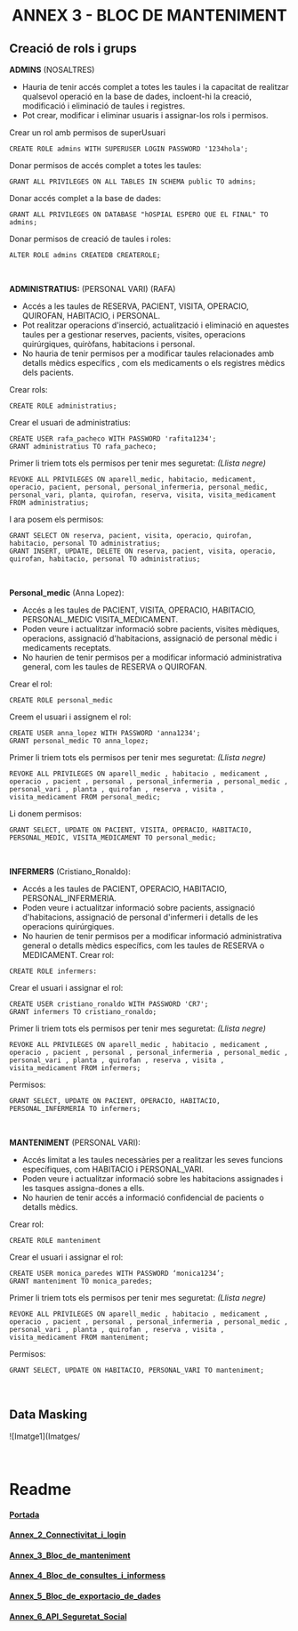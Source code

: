 # <p align="center"> ANNEX 3 - BLOC DE MANTENIMENT </p>

Creació de rols i grups
-----------------------
**ADMINS** (NOSALTRES)
-	Hauria de tenir accés complet a totes les taules i la capacitat de realitzar qualsevol operació en la base de dades, incloent-hi la creació, modificació i eliminació de taules i registres.
-	Pot crear, modificar i eliminar usuaris i assignar-los rols i permisos.

Crear un rol amb permisos de superUsuari
```
CREATE ROLE admins WITH SUPERUSER LOGIN PASSWORD '1234hola';
```
Donar permisos de accés complet a totes les taules:
```
GRANT ALL PRIVILEGES ON ALL TABLES IN SCHEMA public TO admins;
```
Donar accés complet a la base de dades:
```
GRANT ALL PRIVILEGES ON DATABASE "hOSPIAL ESPERO QUE EL FINAL" TO admins;
```
Donar permisos de creació de taules i roles:
```
ALTER ROLE admins CREATEDB CREATEROLE;
```

<br>

**ADMINISTRATIUS:** (PERSONAL VARI) (RAFA)
-	Accés a les taules de RESERVA, PACIENT, VISITA, OPERACIO, QUIROFAN, HABITACIO, i PERSONAL.
-	Pot realitzar operacions d'inserció, actualització i eliminació en aquestes taules per a gestionar reserves, pacients, visites, operacions quirúrgiques, quiròfans, habitacions i personal.
-	No hauria de tenir permisos per a modificar taules relacionades amb detalls mèdics específics , com els medicaments o els registres mèdics dels pacients.

Crear rols:
```
CREATE ROLE administratius;
```
Crear el usuari de administratius:
```
CREATE USER rafa_pacheco WITH PASSWORD 'rafita1234';
GRANT administratius TO rafa_pacheco;
```
Primer li triem tots els permisos per tenir mes seguretat: *(Llista negre)* 
```
REVOKE ALL PRIVILEGES ON aparell_medic, habitacio, medicament, operacio, pacient, personal, personal_infermeria, personal_medic, personal_vari, planta, quirofan, reserva, visita, visita_medicament FROM administratius;
```
I ara posem els permisos:
```
GRANT SELECT ON reserva, pacient, visita, operacio, quirofan, habitacio, personal TO administratius;
GRANT INSERT, UPDATE, DELETE ON reserva, pacient, visita, operacio, quirofan, habitacio, personal TO administratius;
```

<br>

**Personal_medic** (Anna Lopez):
-	Accés a les taules de PACIENT, VISITA, OPERACIO, HABITACIO, PERSONAL_MEDIC VISITA_MEDICAMENT.
-	Poden veure i actualitzar informació sobre pacients, visites mèdiques, operacions, assignació d'habitacions, assignació de personal mèdic i medicaments receptats.
-	No haurien de tenir permisos per a modificar informació administrativa general, com les taules de RESERVA o QUIROFAN.

Crear el rol:
```
CREATE ROLE personal_medic
```
Creem el usuari i assignem el rol:
```
CREATE USER anna_lopez WITH PASSWORD 'anna1234';
GRANT personal_medic TO anna_lopez;
```
Primer li triem tots els permisos per tenir mes seguretat: *(Llista negre)* 
```
REVOKE ALL PRIVILEGES ON aparell_medic , habitacio , medicament , operacio , pacient , personal , personal_infermeria , personal_medic , personal_vari , planta , quirofan , reserva , visita , visita_medicament FROM personal_medic;
```
Li donem permisos:
```
GRANT SELECT, UPDATE ON PACIENT, VISITA, OPERACIO, HABITACIO, PERSONAL_MEDIC, VISITA_MEDICAMENT TO personal_medic;
```

<br>

**INFERMERS** (Cristiano_Ronaldo):
-	Accés a les taules de PACIENT, OPERACIO, HABITACIO, PERSONAL_INFERMERIA.
-	Poden veure i actualitzar informació sobre pacients, assignació d'habitacions, assignació de personal d'infermeri i detalls de les operacions quirúrgiques.
-	No haurien de tenir permisos per a modificar informació administrativa general o detalls mèdics específics, com les taules de RESERVA o MEDICAMENT.
Crear rol:
```
CREATE ROLE infermers:
```
Crear el usuari i assignar el rol:
```
CREATE USER cristiano_ronaldo WITH PASSWORD 'CR7';
GRANT infermers TO cristiano_ronaldo;
```
Primer li triem tots els permisos per tenir mes seguretat: *(Llista negre)* 
```
REVOKE ALL PRIVILEGES ON aparell_medic , habitacio , medicament , operacio , pacient , personal , personal_infermeria , personal_medic , personal_vari , planta , quirofan , reserva , visita , visita_medicament FROM infermers;
```
Permisos:
```
GRANT SELECT, UPDATE ON PACIENT, OPERACIO, HABITACIO, PERSONAL_INFERMERIA TO infermers;
```

<br>

**MANTENIMENT** (PERSONAL VARI):
-	Accés limitat a les taules necessàries per a realitzar les seves funcions específiques, com HABITACIO i PERSONAL_VARI.
-	Poden veure i actualitzar informació sobre les habitacions assignades i les tasques assigna-dones a ells.
-	No haurien de tenir accés a informació confidencial de pacients o detalls mèdics.

Crear rol:
```
CREATE ROLE manteniment
```
Crear el usuari i assignar el rol:
```
CREATE USER monica_paredes WITH PASSWORD ‘monica1234’;
GRANT manteniment TO monica_paredes;
```
Primer li triem tots els permisos per tenir mes seguretat: *(Llista negre)* 
```
REVOKE ALL PRIVILEGES ON aparell_medic , habitacio , medicament , operacio , pacient , personal , personal_infermeria , personal_medic , personal_vari , planta , quirofan , reserva , visita , visita_medicament FROM manteniment;
```
Permisos:
```
GRANT SELECT, UPDATE ON HABITACIO, PERSONAL_VARI TO manteniment;
```

<br>

Data Masking
------------
![Imatge1](Imatges/










<br>

# Readme
#### [Portada](https://github.com/miguelIH/Projecte-Intermodular/blob/main/Portada%20Projecte%20Modular.md)
#### [Annex_2_Connectivitat_i_login](https://github.com/miguelIH/Projecte-Intermodular/tree/main/Annex2/Projecte_Hospital)
#### [Annex_3_Bloc_de_manteniment](https://github.com/miguelIH/Projecte-Intermodular/blob/main/Annex_3_Bloc_de_manteniment.md)
#### [Annex_4_Bloc_de_consultes_i_informess](https://github.com/miguelIH/Projecte-Intermodular/blob/main/Annex_4_Bloc_de_consultes_i_informes.md)
#### [Annex_5_Bloc_de_exportacio_de_dades](https://github.com/miguelIH/Projecte-Intermodular/blob/main/Annex_5_Bloc_de_exportacio_de_dades.md)
#### [Annex_6_API_Seguretat_Social](https://github.com/miguelIH/Projecte-Intermodular/blob/main/Annex_6_API_Seguretat_Social.md)
